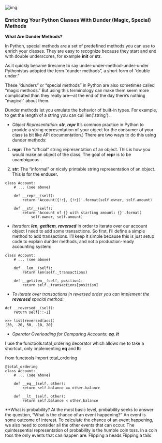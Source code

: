 



![img](https://dbader.org/static/figures/python-classes-magic-methods.png)



### Enriching Your Python Classes With Dunder (Magic, Special) Methods



**What Are Dunder Methods?**

In Python, special methods are a set of predefined methods you can use to enrich your classes. They are easy to recognize because they start and end with double underscores, for example __init__ or __str__.

As it quickly became tiresome to say under-under-method-under-under Pythonistas adopted the term “dunder methods”, a short form of “double under.”

These “dunders” or “special methods” in Python are also sometimes called “magic methods.” But using this terminology can make them seem more complicated than they really are—at the end of the day there’s nothing “magical” about them.

Dunder methods let you emulate the behavior of built-in types. For example, to get the length of a string you can call len('string'). 

+ *Object Representation: __str__, __repr__*
It’s common practice in Python to provide a string representation of your object for the consumer of your class (a bit like API documentation.) There are two ways to do this using dunder methods:

1. __repr__: The “official” string representation of an object. This is how you would make an object of the class. The goal of __repr__ is to be unambiguous.

2. __str__: The “informal” or nicely printable string representation of an object. This is for the enduser.



```
class Account:
    # ... (see above)

    def __repr__(self):
        return 'Account({!r}, {!r})'.format(self.owner, self.amount)

    def __str__(self):
        return 'Account of {} with starting amount: {}'.format(
            self.owner, self.amount)

```

+ *Iteration: __len__, __getitem__, __reversed__*
In order to iterate over our account object I need to add some transactions. So first, I’ll define a simple method to add transactions. I’ll keep it simple because this is just setup code to explain dunder methods, and not a production-ready accounting system:


```
class Account:
    # ... (see above)

    def __len__(self):
        return len(self._transactions)

    def __getitem__(self, position):
        return self._transactions[position]
```


+ *To iterate over transactions in reversed order you can implement the __reversed__ special method:*
```
def __reversed__(self):
    return self[::-1]

>>> list(reversed(acc))
[30, -20, 50, -10, 20]
```

+ *Operator Overloading for Comparing Accounts: __eq__, __lt__*

I use the functools.total_ordering decorator which allows me to take a shortcut, only implementing __eq__ and __lt__:

from functools import total_ordering
```
@total_ordering
class Account:
    # ... (see above)

    def __eq__(self, other):
        return self.balance == other.balance

    def __lt__(self, other):
        return self.balance < other.balance
```


**What is probability?
At the most basic level, probability seeks to answer the question, “What is the chance of an event happening?” An event is some outcome of interest. To calculate the chance of an event happening, we also need to consider all the other events that can occur. The quintessential representation of probability is the humble coin toss. In a coin toss the only events that can happen are:
Flipping a heads
Flipping a tails
 
